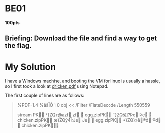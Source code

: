 # BE01
#### 100pts
## Briefing: Download the file and find a way to get the flag.

# My Solution

I have a Windows machine, and booting the VM for linux is usually a hassle, so I first took a look at [chicken.pdf](https://github.com/theamandawang/NCS-2021-Writeup/blob/main/BE01/chicken.pdf) using Notepad.

The first couple of lines are as follows:
> %PDF-1.4
> %âãÏÓ
> 1 0 obj
> <<
> /Filter /FlateDecode
> /Length 550559
> >>
> stream
> PK
>      °}ZQ r@azf zf    egg.zipPK
>      ¨}ZQš¦]?Þe Þe    chicken.zipPK
>      œ}ZQý4Ï:Je Je    egg.zipPK
>      •}ZQ}»å®d ®d    chicken.zipPK 
